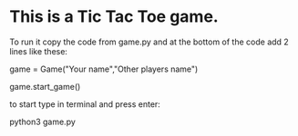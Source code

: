 # This is a Tic Tac Toe game.

To run it copy the code from game.py and at the bottom of the code add 2 lines like these:

game = Game("Your name","Other players name")

game.start_game()

to start type in terminal and press enter:

python3 game.py 